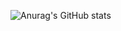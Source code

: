
![Anurag's GitHub stats](https://github-readme-stats.vercel.app/api?username=FAHIM404-CYBER&show_icons=true&theme=radical)
